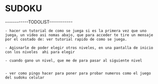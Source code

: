 # SUDOKU

------------TODOLIST------------

    - hacer un tutorial de como se juega si es la primera vez que uno juega, un video asi nomas abajo, que para acceder te tire un mensaje por el costado de: ver tutorial rapido de como se juega.

    - Agisnarle de poder elegir otros niveles, en una pantalla de inicio con los niveles  ahi para elegir

    - cuando gano un nivel, que me de para pasar al siguiente nivel


    - ver como pingo hacer para poner para probar numeros como el juego del sudoku celular







    
